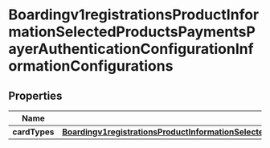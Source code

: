 
# Boardingv1registrationsProductInformationSelectedProductsPaymentsPayerAuthenticationConfigurationInformationConfigurations

## Properties
Name | Type | Description | Notes
------------ | ------------- | ------------- | -------------
**cardTypes** | [**Boardingv1registrationsProductInformationSelectedProductsPaymentsPayerAuthenticationConfigurationInformationConfigurationsCardTypes**](Boardingv1registrationsProductInformationSelectedProductsPaymentsPayerAuthenticationConfigurationInformationConfigurationsCardTypes.md) |  |  [optional]



